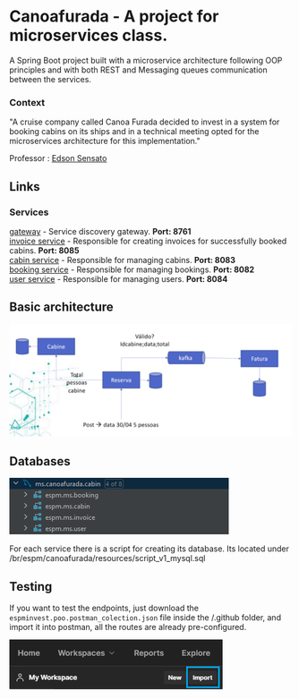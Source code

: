 # Canoafurada - A project for microservices class.

A Spring Boot project built with a microservice architecture following OOP principles and with both REST and Messaging queues communication between the services.

### Context
"A cruise company called Canoa Furada decided to invest in a system for booking cabins on its ships and
in a technical meeting opted for the microservices architecture for this implementation."

Professor : [Edson Sensato](https://github.com/esensato)

## Links

### Services

[gateway](https://github.com/PedroMiotti/espm.ms.canoafurada.gateway) - Service discovery gateway. **Port: 8761** </br>
[invoice service](https://github.com/PedroMiotti/espm.ms.canoafurada.invoice) - Responsible for creating invoices for successfully booked cabins. **Port: 8085** </br>
[cabin service](https://github.com/PedroMiotti/espm.ms.canoafurada.cabin) - Responsible for managing cabins. **Port: 8083**</br>
[booking service](https://github.com/PedroMiotti/espm.ms.canoafurada.booking) - Responsible for managing bookings. **Port: 8082**</br>
[user service](https://github.com/PedroMiotti/espm.ms.canoafurada.user) - Responsible for managing users. **Port: 8084** </br>


## Basic architecture

![architecture diagram](.github/images/architecture.png "Uml diagram")

## Databases

![Databases](.github/images/dbs.png "Databases")

For each service there is a script for creating its database. Its located under /br/espm/canoafurada/resources/script_v1_mysql.sql

## Testing
If you want to test the endpoints, just download the `espminvest.poo.postman_colection.json` file inside the /.github folder, and import it into postman, all the routes are already pre-configured.

![Postman import example](https://raw.githubusercontent.com/PedroMiotti/espminvest.poo.eureka/main/.github/images/postmanimport.png "Database tables")

